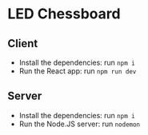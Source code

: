 # LED Chessboard

## Client

- Install the dependencies: run `npm i`
- Run the React app: run `npm run dev`

## Server

- Install the dependencies: run `npm i`
- Run the Node.JS server: run `nodemon`
